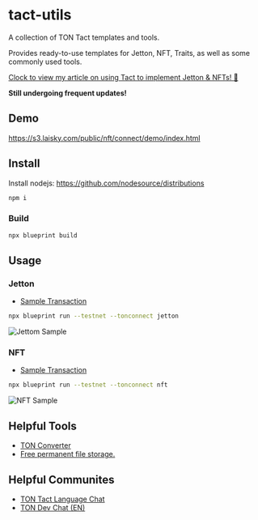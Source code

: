 # tact-utils

A collection of TON Tact templates and tools.

Provides ready-to-use templates for Jetton, NFT, Traits, as well as some commonly used tools.

[Clock to view my article on using Tact to implement Jetton & NFTs! 🌟](https://blog.laisky.com/p/ton-tact/)

**Still undergoing frequent updates!**

## Demo

<https://s3.laisky.com/public/nft/connect/demo/index.html>

## Install

Install nodejs: <https://github.com/nodesource/distributions>

```sh
npm i
```

### Build

```sh
npx blueprint build
```

## Usage

### Jetton

- [Sample Transaction](https://testnet.tonviewer.com/transaction/2816e757a499dad6b03be4be0ba5cb18186a49fa080f466526caaf5b43974176)

```sh
npx blueprint run --testnet --tonconnect jetton
```

![Jettom Sample](https://s3.laisky.com/uploads/2024/09/jetton-sample-shot.png)

### NFT

- [Sample Transaction](https://testnet.tonviewer.com/transaction/8e9ee64b26249eff2e70579c7a1fc090290d33e25a0c40ee22429b0d277ec451)

```sh
npx blueprint run --testnet --tonconnect nft
```

![NFT Sample](https://s3.laisky.com/uploads/2024/09/nft-sample-shot.png)

## Helpful Tools

- [TON Converter](https://ario.laisky.com/alias/ton-converter)
- [Free permanent file storage.](https://ario.laisky.com/alias/doc)

## Helpful Communites

- [TON Tact Language Chat](https://t.me/tactlang)
- [TON Dev Chat (EN)](https://t.me/tondev_eng)
